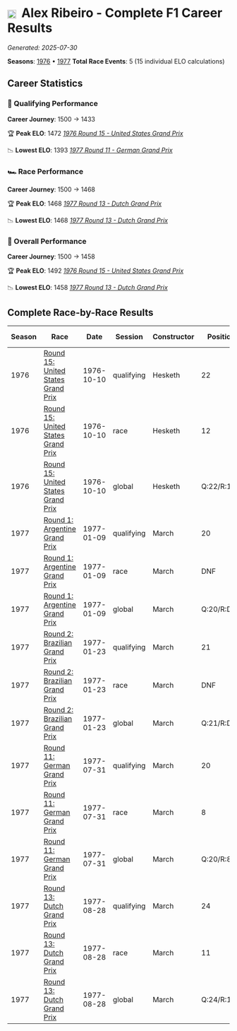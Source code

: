 # <img src="https://upload.wikimedia.org/wikipedia/commons/0/05/Flag_of_Brazil.svg" alt="Brazil" width="20" height="auto" style="vertical-align: middle; margin-right: 5px;" onerror="this.outerHTML='🇧🇷'; this.style.marginRight='5px';"/> Alex Ribeiro - Complete F1 Career Results

*Generated: 2025-07-30*

**Seasons**: [1976](../results/1976-season-report.md) • [1977](../results/1977-season-report.md)
**Total Race Events**: 5 (15 individual ELO calculations)

## Career Statistics

### 🏁 Qualifying Performance
**Career Journey**: 1500 → 1433

🏆 **Peak ELO**: 1472
   *[1976 Round 15 - United States Grand Prix](../results/1976-season-report.md#round-15-united-states-grand-prix)*

📉 **Lowest ELO**: 1393
   *[1977 Round 11 - German Grand Prix](../results/1977-season-report.md#round-11-german-grand-prix)*

### 🏎️ Race Performance
**Career Journey**: 1500 → 1468

🏆 **Peak ELO**: 1468
   *[1977 Round 13 - Dutch Grand Prix](../results/1977-season-report.md#round-13-dutch-grand-prix)*

📉 **Lowest ELO**: 1468
   *[1977 Round 13 - Dutch Grand Prix](../results/1977-season-report.md#round-13-dutch-grand-prix)*

### 🌟 Overall Performance
**Career Journey**: 1500 → 1458

🏆 **Peak ELO**: 1492
   *[1976 Round 15 - United States Grand Prix](../results/1976-season-report.md#round-15-united-states-grand-prix)*

📉 **Lowest ELO**: 1458
   *[1977 Round 13 - Dutch Grand Prix](../results/1977-season-report.md#round-13-dutch-grand-prix)*


## Complete Race-by-Race Results

| Season | Race | Date | Session | Constructor | Position | Starting ELO | ELO Change | Final ELO | Teammate |
|--------|------|------|---------|-------------|----------|--------------|------------|-----------|----------|
| 1976 | [Round 15: United States Grand Prix](../results/1976-season-report.md#round-15-united-states-grand-prix) | 1976-10-10 | qualifying | Hesketh | 22 | 1500 | -28 | 1472 | <img src="https://upload.wikimedia.org/wikipedia/commons/4/41/Flag_of_Austria.svg" alt="Austria" width="20" height="auto" style="vertical-align: middle; margin-right: 5px;" onerror="this.outerHTML='🇦🇹'; this.style.marginRight='5px';"/> Harald Ertl |
| 1976 | [Round 15: United States Grand Prix](../results/1976-season-report.md#round-15-united-states-grand-prix) | 1976-10-10 | race | Hesketh | 12 | 1500 | N/A | 1500 | <img src="https://upload.wikimedia.org/wikipedia/commons/4/41/Flag_of_Austria.svg" alt="Austria" width="20" height="auto" style="vertical-align: middle; margin-right: 5px;" onerror="this.outerHTML='🇦🇹'; this.style.marginRight='5px';"/> Harald Ertl |
| 1976 | [Round 15: United States Grand Prix](../results/1976-season-report.md#round-15-united-states-grand-prix) | 1976-10-10 | global | Hesketh | Q:22/R:12 | 1500 | -8 | 1492 | <img src="https://upload.wikimedia.org/wikipedia/commons/4/41/Flag_of_Austria.svg" alt="Austria" width="20" height="auto" style="vertical-align: middle; margin-right: 5px;" onerror="this.outerHTML='🇦🇹'; this.style.marginRight='5px';"/> Harald Ertl |
| 1977 | [Round 1: Argentine Grand Prix](../results/1977-season-report.md#round-1-argentine-grand-prix) | 1977-01-09 | qualifying | March | 20 | 1472 | -29 | 1443 | Ian Scheckter |
| 1977 | [Round 1: Argentine Grand Prix](../results/1977-season-report.md#round-1-argentine-grand-prix) | 1977-01-09 | race | March | DNF | 1500 | N/A | 1500 | Ian Scheckter |
| 1977 | [Round 1: Argentine Grand Prix](../results/1977-season-report.md#round-1-argentine-grand-prix) | 1977-01-09 | global | March | Q:20/R:DNF | 1492 | -9 | 1483 | Ian Scheckter |
| 1977 | [Round 2: Brazilian Grand Prix](../results/1977-season-report.md#round-2-brazilian-grand-prix) | 1977-01-23 | qualifying | March | 21 | 1443 | -24 | 1418 | Ian Scheckter |
| 1977 | [Round 2: Brazilian Grand Prix](../results/1977-season-report.md#round-2-brazilian-grand-prix) | 1977-01-23 | race | March | DNF | 1500 | N/A | 1500 | Ian Scheckter |
| 1977 | [Round 2: Brazilian Grand Prix](../results/1977-season-report.md#round-2-brazilian-grand-prix) | 1977-01-23 | global | March | Q:21/R:DNF | 1483 | -7 | 1476 | Ian Scheckter |
| 1977 | [Round 11: German Grand Prix](../results/1977-season-report.md#round-11-german-grand-prix) | 1977-07-31 | qualifying | March | 20 | 1418 | -26 | 1393 | Ian Scheckter |
| 1977 | [Round 11: German Grand Prix](../results/1977-season-report.md#round-11-german-grand-prix) | 1977-07-31 | race | March | 8 | 1500 | N/A | 1500 | Ian Scheckter |
| 1977 | [Round 11: German Grand Prix](../results/1977-season-report.md#round-11-german-grand-prix) | 1977-07-31 | global | March | Q:20/R:8 | 1476 | -8 | 1468 | Ian Scheckter |
| 1977 | [Round 13: Dutch Grand Prix](../results/1977-season-report.md#round-13-dutch-grand-prix) | 1977-08-28 | qualifying | March | 24 | 1393 | +40 | 1433 | Ian Scheckter |
| 1977 | [Round 13: Dutch Grand Prix](../results/1977-season-report.md#round-13-dutch-grand-prix) | 1977-08-28 | race | March | 11 | 1500 | -32 | 1468 | Ian Scheckter |
| 1977 | [Round 13: Dutch Grand Prix](../results/1977-season-report.md#round-13-dutch-grand-prix) | 1977-08-28 | global | March | Q:24/R:11 | 1468 | -10 | 1458 | Ian Scheckter |
